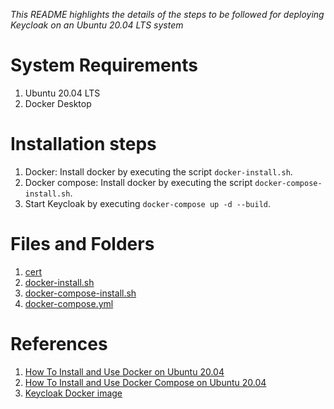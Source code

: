
_This README highlights the details of the steps to be followed for deploying Keycloak on an Ubuntu 20.04 LTS system_

# System Requirements
1. Ubuntu 20.04 LTS
2. Docker Desktop

# Installation steps
1. Docker: Install docker by executing the script `docker-install.sh`.  
2. Docker compose: Install docker by executing the script `docker-compose-install.sh`.
3. Start Keycloak by executing `docker-compose up -d --build`.

# Files and Folders
1. [cert]()
2. [docker-install.sh](https://github.com/Riverus-Technologies/Umbrella/blob/document/jr/UM-11-keycloak-on-ec2/keycloak-setup/docker-install.sh)
3. [docker-compose-install.sh](https://github.com/Riverus-Technologies/Umbrella/blob/document/jr/UM-11-keycloak-on-ec2/keycloak-setup/docker-compose-install.sh)
4. [docker-compose.yml](https://github.com/Riverus-Technologies/Umbrella/blob/document/jr/UM-11-keycloak-on-ec2/keycloak-setup/docker-compose.yml)

# References
1. [How To Install and Use Docker on Ubuntu 20.04](https://www.digitalocean.com/community/tutorials/how-to-install-and-use-docker-on-ubuntu-20-04)
2. [How To Install and Use Docker Compose on Ubuntu 20.04](https://www.digitalocean.com/community/tutorials/how-to-install-and-use-docker-compose-on-ubuntu-20-04)
3. [Keycloak Docker image](https://hub.docker.com/r/jboss/keycloak/)
